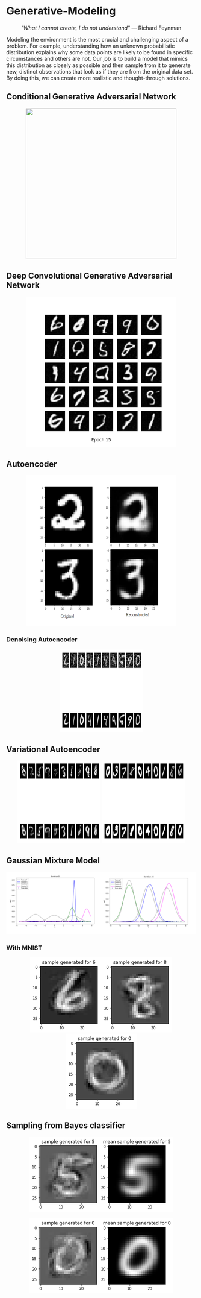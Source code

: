 # Generative-Modeling

<p align="center"><i>"What I cannot create, I do not understand"</i> — Richard Feynman </p>

Modeling the environment is the most crucial and challenging aspect of a problem. For example, understanding how an unknown probabilistic distribution explains why some data points are likely to be found in specific circumstances and others are not. Our job is to build a model that mimics this distribution as closely as possible and then sample from it to generate new, distinct observations that look as if they are from the original data set. By doing this, we can create more realistic and thought-through solutions.

## Conditional Generative Adversarial Network
<p align="center"><img src="/images/MNIST_cGAN_generation_animation.gif" height="400px" width="400px"></p>

## Deep Convolutional Generative Adversarial Network
<p align="center"><img src="/images/MNIST_DCGAN_15.png" height="400px" width="400px"></p>

## Autoencoder
<p align="center"><img src="/images/autoencoderimg.png" height="400px" width="400px"></p>

### Denoising Autoencoder
<p align="center"><img src="/images/denoising auto.png" height="220px" width="220px"></p>

## Variational Autoencoder
<p align="center"><img src="/images/vae-priors.png" height="220px" width="220px">   <img src="/images/vae-reconstructions.png" height="220px" width="220px"></p>

## Gaussian Mixture Model
<p align="center"><img src="/images/gmm syn.png"></p>

### With MNIST
<p align="center"><img src="/images/gmm mnist1.png"><img src="/images/gmm mnist2.png"><img src="/images/gmm mnist3.png"></p>

## Sampling from Bayes classifier
<p align="center"><img src="/images/bayes1.png"></p>
<p align="center"><img src="/images/bayes2.png"></p>
